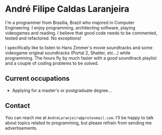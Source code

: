 # André Filipe Caldas Laranjeira

I'm a programmer from Brasília, Brazil who majored in Computer Engineering. I enjoy programming, architecting software, playing videogames and reading. I believe that good code needs to be commented, tested and refactored. No exceptions!

I specifically like to listen to Hans Zimmer's movie soundtracks and some videogame original soundtracks (Portal 2, Shatter, etc...) while programming. The hours fly by much faster with a good soundtrack playlist and a couple of coding problems to be solved.

## Current occupations

* Applying for a master's or postgraduate degree... 

## Contact

You can reach me at `AndreLaranjeira@protonmail.com`. I'll be happy to talk about topics related to programming, but please refrain from sending me advertisements.
